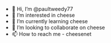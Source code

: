 - 👋 Hi, I’m @paultweedy77
- 👀 I’m interested in cheese
- 🌱 I’m currently learning cheese
- 💞️ I’m looking to collaborate on cheese
- 📫 How to reach me - cheesenet

<!---
paultweedy77/paultweedy77 is a ✨ special ✨ repository because its `README.md` (this file) appears on your GitHub profile.
You can click the Preview link to take a look at your changes.
--->
